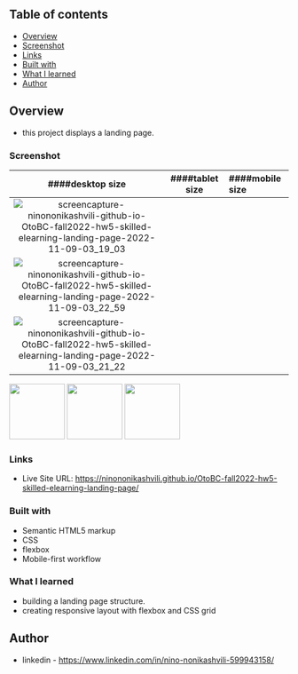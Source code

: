 ## Table of contents

  - [Overview](#overview)
  - [Screenshot](#screenshot)
  - [Links](#links)
  - [Built with](#built-with)
  - [What I learned](#what-i-learned)
  - [Author](#author)


## Overview
- this project displays a landing page.

### Screenshot

####desktop size    |   ####tablet size      |####mobile size
:-----------------: | :---------------------:|:---------------| 
![screencapture-ninononikashvili-github-io-OtoBC-fall2022-hw5-skilled-elearning-landing-page-2022-11-09-03_19_03](https://user-images.githubusercontent.com/61002720/200697059-d47f9890-b91f-4ef1-88c9-df6fd8efd7cd.png) | 
![screencapture-ninononikashvili-github-io-OtoBC-fall2022-hw5-skilled-elearning-landing-page-2022-11-09-03_22_59](https://user-images.githubusercontent.com/61002720/200697403-961ffbc8-6be6-4cad-96b9-c40306bbe9b7.png) |
![screencapture-ninononikashvili-github-io-OtoBC-fall2022-hw5-skilled-elearning-landing-page-2022-11-09-03_21_22](https://user-images.githubusercontent.com/61002720/200697269-0da7b192-12d2-4b81-9346-a5d14d520b42.png) |

<img src="https://user-images.githubusercontent.com/61002720/200697269-0da7b192-12d2-4b81-9346-a5d14d520b42.png" width="100px" display="inline-block"/>


<img src="https://user-images.githubusercontent.com/61002720/200697403-961ffbc8-6be6-4cad-96b9-c40306bbe9b7.png" width="100px" display="inline-block" />


<img src="https://user-images.githubusercontent.com/61002720/200697059-d47f9890-b91f-4ef1-88c9-df6fd8efd7cd.png" width="100px" display="inline-block" />



### Links

- Live Site URL: https://ninononikashvili.github.io/OtoBC-fall2022-hw5-skilled-elearning-landing-page/


### Built with

- Semantic HTML5 markup
- CSS 
- flexbox
- Mobile-first workflow

### What I learned

- building a landing page structure.
- creating responsive layout with flexbox and CSS grid


## Author

- linkedin - https://www.linkedin.com/in/nino-nonikashvili-599943158/
